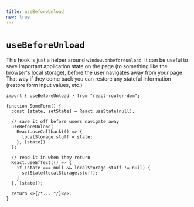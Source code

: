 ```yaml
---
title: useBeforeUnload
new: true
---
```


# `useBeforeUnload`

This hook is just a helper around `window.onbeforeunload`. It can be useful to save important application state on the page (to something like the browser's local storage), before the user navigates away from your page. That way if they come back you can restore any stateful information (restore form input values, etc.)

```tsx lines=[1,7-11]
import { useBeforeUnload } from "react-router-dom";

function SomeForm() {
  const [state, setState] = React.useState(null);

  // save it off before users navigate away
  useBeforeUnload(
    React.useCallback(() => {
      localStorage.stuff = state;
    }, [state])
  );

  // read it in when they return
  React.useEffect(() => {
    if (state === null && localStorage.stuff != null) {
      setState(localStorage.stuff);
    }
  }, [state]);

  return <>{/*... */}</>;
}
```
